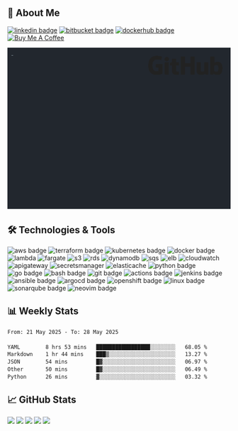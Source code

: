 ## 👤 About Me
[![linkedin badge](https://img.shields.io/badge/denizgokcin-ffffff?style=flat&logo=linkedin&logoColor=0A66C2)](https://www.linkedin.com/in/denizgokcin/)
[![bitbucket badge](https://img.shields.io/badge/dgokcin-ffffff?style=flat&logo=bitbucket&logoColor=0052CC)](https://bitbucket.org/dgokcin/)
[![dockerhub badge](https://img.shields.io/badge/denizgokcin-ffffff?style=flat&logo=docker&logoColor=2496ED)](https://hub.docker.com/u/denizgokcin)
[![Buy Me A Coffee](https://img.shields.io/badge/Buy_Me_A_Coffee-FFDD00?style=flat&logo=buy-me-a-coffee&logoColor=black)](https://www.buymeacoffee.com/dgokcin)

<!--- START_SECTION:terminal--->
![gifOS](os.gif)
<!--- END_SECTION:terminal--->

## 🛠️ Technologies & Tools

![aws badge](https://img.shields.io/badge/AWS-00000f?style=flat&logo=amazonwebservices)
![terraform badge](https://img.shields.io/badge/Terraform-00000f?style=flat&logo=terraform)
![kubernetes badge](https://img.shields.io/badge/Kubernetes-00000f?style=flat&logo=kubernetes)
![docker badge](https://img.shields.io/badge/Docker-00000f?style=flat&logo=docker)
![lambda](https://img.shields.io/badge/AWS_Lambda-00000f?style=flat&logo=aws-lambda)
![fargate](https://img.shields.io/badge/Amazon_Fargate-00000f?style=flat&logo=awsfargate)
![s3](https://img.shields.io/badge/S3-00000f?style=flat&logo=amazons3)
![rds](https://img.shields.io/badge/RDS-00000f?style=flat&logo=amazonrds)
![dynamodb](https://img.shields.io/badge/Amazon_DynamoDB-00000f?style=flat&logo=amazondynamodb)
![sqs](https://img.shields.io/badge/SQS-00000f?style=flat&logo=amazonsqs)
![elb](https://img.shields.io/badge/Amazon_ELB-00000f?style=flat&logo=awselasticloadbalancing)
![cloudwatch](https://img.shields.io/badge/Amazon_CloudWatch-00000f?style=flat&logo=amazoncloudwatch)
![apigateway](https://img.shields.io/badge/Amazon_API_Gateway-00000f?style=flat&logo=amazonapigateway)
![secretsmanager](https://img.shields.io/badge/AWS_Secrets_Manager-00000f?style=flat&logo=awssecretsmanager)
![elasticache](https://img.shields.io/badge/Amazon_ElastiCache-00000f?style=flat&logo=amazonelasticache)
![python badge](https://img.shields.io/badge/Python-00000f?style=flat&logo=python)
![go badge](https://img.shields.io/badge/Go-00000f?style=flat&logo=go)
![bash badge](https://img.shields.io/badge/Bash-00000f?style=flat&logo=gnu-bash)
![git badge](https://img.shields.io/badge/Git-00000f?style=flat&logo=git)
![actions badge](https://img.shields.io/badge/GitHub_Actions-00000f?style=flat&logo=github-actions)
![jenkins badge](https://img.shields.io/badge/Jenkins-00000f?style=flat&logo=jenkins)
![ansible badge](https://img.shields.io/badge/Ansible-00000f?style=flat&logo=ansible)
![argocd badge](https://img.shields.io/badge/ArgoCD-00000f?style=flat&logo=argo)
![openshift badge](https://img.shields.io/badge/OpenShift-00000f?style=flat&logo=redhatopenshift)
![linux badge](https://img.shields.io/badge/Linux-00000f?style=flat&logo=linux)
![sonarqube badge](https://img.shields.io/badge/SonarQube-00000f?style=flat&logo=sonarqube)
![neovim badge](https://img.shields.io/badge/Neovim-00000f?style=flat&logo=neovim)
## 📊 Weekly Stats
<!--START_SECTION:waka-->

```txt
From: 21 May 2025 - To: 28 May 2025

YAML        8 hrs 53 mins   █████████████████░░░░░░░░   68.05 %
Markdown    1 hr 44 mins    ███▒░░░░░░░░░░░░░░░░░░░░░   13.27 %
JSON        54 mins         █▓░░░░░░░░░░░░░░░░░░░░░░░   06.97 %
Other       50 mins         █▓░░░░░░░░░░░░░░░░░░░░░░░   06.49 %
Python      26 mins         ▓░░░░░░░░░░░░░░░░░░░░░░░░   03.32 %
```

<!--END_SECTION:waka-->

## 📈 GitHub Stats

![](http://github-profile-summary-cards.vercel.app/api/cards/profile-details?username=dgokcin&theme=nord_dark)
![](http://github-profile-summary-cards.vercel.app/api/cards/repos-per-language?username=dgokcin&theme=nord_dark)
![](http://github-profile-summary-cards.vercel.app/api/cards/most-commit-language?username=dgokcin&theme=nord_dark)
![](http://github-profile-summary-cards.vercel.app/api/cards/stats?username=dgokcin&theme=nord_dark)
![](http://github-profile-summary-cards.vercel.app/api/cards/productive-time?username=dgokcin&theme=nord_dark&utcOffset=8)
